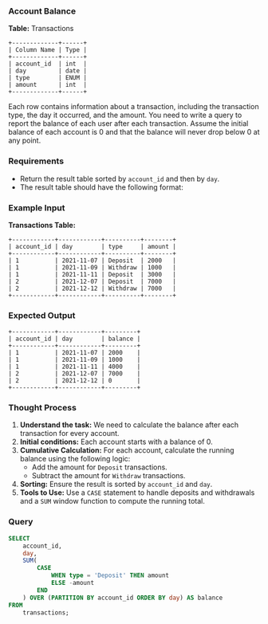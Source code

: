 ### Account Balance

**Table:** Transactions

```text
+-------------+------+
| Column Name | Type | 
+-------------+------+
| account_id  | int  | 
| day         | date |
| type        | ENUM | 
| amount      | int  |
+-------------+------+
```

Each row contains information about a transaction, including the transaction type, the day it occurred, and the amount. You need to write a query to report the balance of each user after each transaction. Assume the initial balance of each account is 0 and that the balance will never drop below 0 at any point.

### Requirements
- Return the result table sorted by `account_id` and then by `day`.
- The result table should have the following format:



### Example Input

**Transactions Table:**

```text
+------------+------------+----------+--------+
| account_id | day        | type     | amount |
+------------+------------+----------+--------+
| 1          | 2021-11-07 | Deposit  | 2000   |
| 1          | 2021-11-09 | Withdraw | 1000   |
| 1          | 2021-11-11 | Deposit  | 3000   |
| 2          | 2021-12-07 | Deposit  | 7000   |
| 2          | 2021-12-12 | Withdraw | 7000   |
+------------+------------+----------+--------+
```

### Expected Output

```text
+------------+------------+---------+
| account_id | day        | balance |
+------------+------------+---------+
| 1          | 2021-11-07 | 2000    |
| 1          | 2021-11-09 | 1000    |
| 1          | 2021-11-11 | 4000    |
| 2          | 2021-12-07 | 7000    |
| 2          | 2021-12-12 | 0       |
+------------+------------+---------+
```

### Thought Process
1. **Understand the task:** We need to calculate the balance after each transaction for every account.
2. **Initial conditions:** Each account starts with a balance of 0.
3. **Cumulative Calculation:** For each account, calculate the running balance using the following logic:
   - Add the amount for `Deposit` transactions.
   - Subtract the amount for `Withdraw` transactions.
4. **Sorting:** Ensure the result is sorted by `account_id` and `day`.
5. **Tools to Use:** Use a `CASE` statement to handle deposits and withdrawals and a `SUM` window function to compute the running total.

### Query

```sql
SELECT 
    account_id,
    day,
    SUM(
        CASE 
            WHEN type = 'Deposit' THEN amount 
            ELSE -amount 
        END
    ) OVER (PARTITION BY account_id ORDER BY day) AS balance
FROM 
    transactions;
